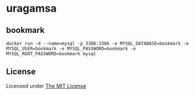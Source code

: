 # uragamsa

## bookmark

```console
docker run -d --name=mysql -p 3306:3306 -e MYSQL_DATABASE=bookmark -e MYSQL_USER=bookmark -e MYSQL_PASSWORD=bookmark -e MYSQL_ROOT_PASSWORD=bookmark mysql
```

## License

Licensed under [The MIT License](https://opensource.org/licenses/MIT)

